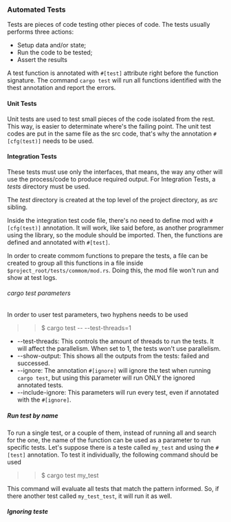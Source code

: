 ### Automated Tests

Tests are pieces of code testing other pieces of code. The tests usually performs three actions:
* Setup data and/or state;
* Run the code to be tested;
* Assert the results

A test function is annotated with `#[test]` attribute right before the function signature. The command `cargo test` will run all functions identified with the thest annotation and report the errors.

#### Unit Tests

Unit tests are used to test small pieces of the code isolated from the rest. This way, is easier to determinate where's the failing point. The unit test codes are put in the same file as the src code, that's why the annotation `#[cfg(test)]` needs to be used.

#### Integration Tests

These tests must use only the interfaces, that means, the way any other will use the process/code to produce required output. For Integration Tests, a *tests* directory must be used.

The *test* directory is created at the top level of the project directory, as *src* sibling.

Inside the integration test code file, there's no need to define mod with `#[cfg(test)]` annotation. It will work, like said before, as another programmer using the library, so the module should be imported. Then, the functions are defined and annotated with `#[test]`.

In order to create commom functions to prepare the tests, a file can be created to group all this functions in a file inside `$project_root/tests/commom/mod.rs`. Doing this, the mod file won't run and show at test logs.

###### cargo test parameters
In order to user test parameters, two hyphens needs to be used
>> $ cargo test -- --test-threads=1
* --test-threads: This controls the amount of threads to run the tests. It will affect the parallelism. When set to 1, the tests won't use parallelism.
* --show-output: This shows all the outputs from the tests: failed and successed.
* --ignore: The annotation `#[ignore]` will ignore the test when running `cargo test`, but using this parameter will run ONLY the ignored annotated tests.
* --include-ignore: This parameters will run every test, even if annotated with the `#[ignore]`.

##### Run test by name
To run a single test, or a couple of them, instead of running all and search for the one, the name of the function can be used as a parameter to run specific tests.
Let's suppose there is a teste called `my_test` and using the `#[test]` annotation. To test it individually, the following command should be used
>> $ cargo test my_test

This command will evaluate all tests that match the pattern informed. So, if there another test called `my_test_test`, it will run it as well.

##### Ignoring teste

